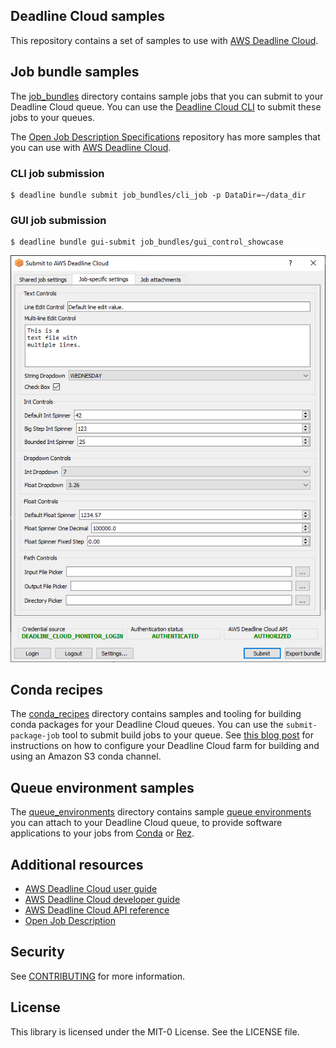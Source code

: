 ## Deadline Cloud samples

This repository contains a set of samples to use with [AWS Deadline Cloud](https://aws.amazon.com/deadline-cloud/).

## Job bundle samples

The [job_bundles](job_bundles) directory contains sample jobs that you can submit to your Deadline Cloud queue. You can use the
[Deadline Cloud CLI](https://github.com/aws-deadline/deadline-cloud) to submit these jobs to your queues.

The [Open Job Description Specifications](https://github.com/OpenJobDescription/openjd-specifications) repository
has more samples that you can use with [AWS Deadline Cloud](https://aws.amazon.com/deadline-cloud/).

### CLI job submission

```
$ deadline bundle submit job_bundles/cli_job -p DataDir=~/data_dir
```

### GUI job submission
```
$ deadline bundle gui-submit job_bundles/gui_control_showcase
```

![deadline bundle gui-submit showcase](.images/deadline-bundle-gui-submit-showcase.png)

## Conda recipes

The [conda_recipes](conda_recipes) directory contains samples and tooling for building conda packages for your
Deadline Cloud queues. You can use the `submit-package-job` tool to submit
build jobs to your queue. See [this blog post](https://aws.amazon.com/blogs/media/create-a-conda-package-and-channel-for-aws-deadline-cloud/)
for instructions on how to configure your Deadline Cloud farm for building and
using an Amazon S3 conda channel.

## Queue environment samples

The [queue_environments](queue_environments) directory contains
sample [queue environments](https://docs.aws.amazon.com/deadline-cloud/latest/userguide/create-queue-environment.html)
you can attach to your Deadline Cloud queue, to provide software applications to your jobs from
[Conda](https://docs.conda.io/projects/conda/) or [Rez](https://rez.readthedocs.io/).

## Additional resources

* [AWS Deadline Cloud user guide](https://docs.aws.amazon.com/deadline-cloud/latest/userguide/index.html)
* [AWS Deadline Cloud developer guide](https://docs.aws.amazon.com/deadline-cloud/latest/developerguide/index.html)
* [AWS Deadline Cloud API reference](https://docs.aws.amazon.com/deadline-cloud/latest/APIReference/index.html)
* [Open Job Description](https://github.com/OpenJobDescription/openjd-specifications/wiki)

## Security

See [CONTRIBUTING](CONTRIBUTING.md#security-issue-notifications) for more information.

## License

This library is licensed under the MIT-0 License. See the LICENSE file.
